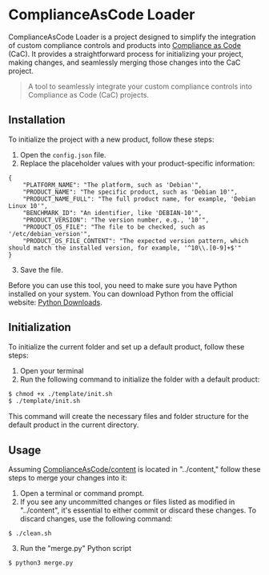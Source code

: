# ComplianceAsCode Loader

ComplianceAsCode Loader is a project designed to simplify the integration of custom compliance controls and products into [Compliance as Code](https://github.com/ComplianceAsCode/content) (CaC). It provides a straightforward process for initializing your project, making changes, and seamlessly merging those changes into the CaC project.

> A tool to seamlessly integrate your custom compliance controls into Compliance as Code (CaC) projects.

## Installation

To initialize the project with a new product, follow these steps:

1. Open the `config.json` file.
2. Replace the placeholder values with your product-specific information:

```bash!
{
    "PLATFORM_NAME": "The platform, such as 'Debian'",
    "PRODUCT_NAME": "The specific product, such as 'Debian 10'",
    "PRODUCT_NAME_FULL": "The full product name, for example, 'Debian Linux 10'",
    "BENCHMARK_ID": "An identifier, like 'DEBIAN-10'",
    "PRODUCT_VERSION": "The version number, e.g., '10'",
    "PRODUCT_OS_FILE": "The file to be checked, such as '/etc/debian_version'",
    "PRODUCT_OS_FILE_CONTENT": "The expected version pattern, which should match the installed version, for example, '^10\\.[0-9]+$'"
}
```

3. Save the file.

Before you can use this tool, you need to make sure you have Python installed on your system. You can download Python from the official website: [Python Downloads](https://www.python.org/downloads/).

## Initialization

To initialize the current folder and set up a default product, follow these steps:

1. Open your terminal
2. Run the following command to initialize the folder with a default product:

```bash
$ chmod +x ./template/init.sh
$ ./template/init.sh
```

This command will create the necessary files and folder structure for the default product in the current directory.

## Usage

Assuming [ComplianceAsCode/content](https://github.com/ComplianceAsCode/content) is located in "../content," follow these steps to merge your changes into it:

1. Open a terminal or command prompt. 
2. If you see any uncommitted changes or files listed as modified in "../content", it's essential to either commit or discard these changes. To discard changes, use the following command:

```bash!
$ ./clean.sh
```

3. Run the "merge.py" Python script

```bash!
$ python3 merge.py
```